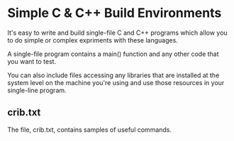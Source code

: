 # Simple C & C++ Build Environments

It's easy to write and build single-file C and C++ programs which allow you
to do simple or complex expriments with these languages.

A single-file program contains a main() function and any other code that you want to test.

You can also include files accessing any libraries that are installed at the system level
on the machine you're using and use those resources in your single-line program.

## crib.txt

The file, crib.txt, contains samples of useful commands.



